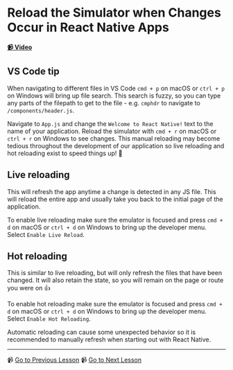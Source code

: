 # Reload the Simulator when Changes Occur in React Native Apps

**[📹 Video](https://egghead.io/lessons/react-native-reload-the-simulator-when-changes-occur-in-react-native-apps)**


## VS Code tip

When navigating to different files in VS Code `cmd + p` on macOS or `ctrl + p` on Windows will bring up file search. This search is fuzzy, so you can type any parts of the filepath to get to the file - e.g. `cmphdr` to navigate to `/components/header.js`.

Navigate to `App.js` and change the `Welcome to React Native!` text to the name of your application. Reload the simulator with `cmd + r` on macOS or `ctrl + r` on Windows to see changes. This manual reloading may become tedious throughout the development of our application so live reloading and hot reloading exist to speed things up! 🙂

## Live reloading

This will refresh the app anytime a change is detected in any JS file. This will reload the entire app and usually take you back to the initial page of the application.

To enable live reloading make sure the emulator is focused and press `cmd + d` on macOS or `ctrl + d` on Windows to bring up the developer menu. Select `Enable Live Reload`.

## Hot reloading

This is similar to live reloading, but will only refresh the files that have been changed. It will also retain the state, so you will remain on the page or route you were on 👍

To enable hot reloading make sure the emulator is focused and press `cmd + d` on macOS or `ctrl + d` on Windows to bring up the developer menu. Select `Enable Hot Reloading`.

Automatic reloading can cause some unexpected behavior so it is recommended to manually refresh when starting out with React Native.

---

📹 [Go to Previous Lesson](https://egghead.io/lessons/react-native-create-a-react-native-app-and-run-it-on-the-ios-simulator-and-android-emulator)
📹 [Go to Next Lesson](https://egghead.io/lessons/react-native-display-and-format-text-in-a-react-native-application)
